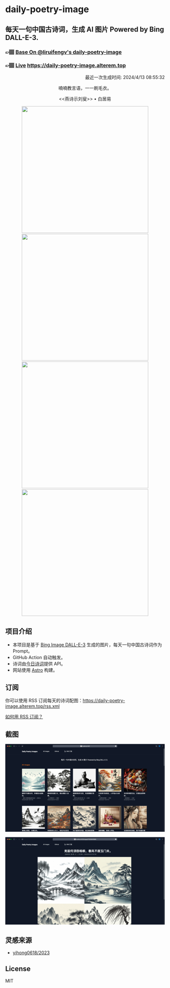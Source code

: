 
# daily-poetry-image

## 每天一句中国古诗词，生成 AI 图片 Powered by Bing DALL-E-3.

### 👉🏽 [Base On @liruifengv's daily-poetry-image](https://github.com/liruifengv/daily-poetry-image)

### 👉🏽 [Live](https://daily-poetry-image.alterem.top/) https://daily-poetry-image.alterem.top

<p align="right">
  最近一次生成时间: 2024/4/13 08:55:32
</p>
<p align="center">
喃喃教言语，一一刷毛衣。
</p>
<p align="center">
<<燕诗示刘叟>> • 白居易
</p>
<p align="center">
<img src="https://tse2.mm.bing.net/th/id/OIG4.acT8cZUAxerbsQBx6tf." height="400" width="400" />
<img src="https://tse4.mm.bing.net/th/id/OIG4.i3szVjIMtW53q8YhrqCH" height="400" width="400" />
<img src="https://tse1.mm.bing.net/th/id/OIG4.uVW1LU7vBLOoB23dPN.y" height="400" width="400" />
<img src="https://tse1.mm.bing.net/th/id/OIG4.zTMRM5Z1K.OxhcMAp5.E" height="400" width="400" />
</p>

## 项目介绍

-   本项目是基于 [Bing Image DALL-E-3](https://www.bing.com/images/create) 生成的图片，每天一句中国古诗词作为 Prompt。
-   GitHub Action 自动触发。
-   诗词由[今日诗词](https://www.jinrishici.com/)提供 API。
-   网站使用 [Astro](https://astro.build) 构建。

## 订阅

你可以使用 RSS 订阅每天的诗词配图：https://daily-poetry-image.alterem.top/rss.xml

[如何用 RSS 订阅？](https://zhuanlan.zhihu.com/p/55026716)

## 截图

![图片列表](./screenshots/Snipaste_2023-12-28_21-00-26.png)

![图片详情](./screenshots/Snipaste_2023-12-28_21-00-53.png)

## 灵感来源

-   [yihong0618/2023](https://github.com/yihong0618/2023)

## License

MIT
